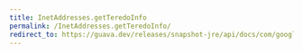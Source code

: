 ```yaml
---
title: InetAddresses.getTeredoInfo
permalink: /InetAddresses.getTeredoInfo/
redirect_to: https://guava.dev/releases/snapshot-jre/api/docs/com/google/common/net/InetAddresses.html#getTeredoInfo-java.net.Inet6Address-
---
```

